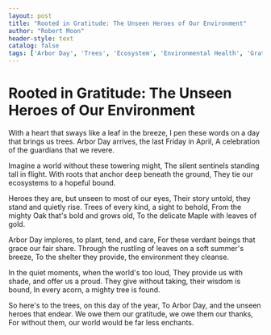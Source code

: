 ```yaml
---
layout: post
title: "Rooted in Gratitude: The Unseen Heroes of Our Environment"
author: "Robert Moon"
header-style: text
catalog: false
tags: ['Arbor Day', 'Trees', 'Ecosystem', 'Environmental Health', 'Gratitude', 'Nature']
---
```


# Rooted in Gratitude: The Unseen Heroes of Our Environment

With a heart that sways like a leaf in the breeze, 
I pen these words on a day that brings us trees.
 Arbor Day arrives, the last Friday in April, 
 A celebration of the guardians that we revere.

Imagine a world without these towering might, 
The silent sentinels standing tall in flight.
 With roots that anchor deep beneath the ground, 
 They tie our ecosystems to a hopeful bound.

Heroes they are, but unseen to most of our eyes, 
 Their story untold, they stand and quietly rise.
 Trees of every kind, a sight to behold, 
 From the mighty Oak that's bold and grows old,
 To the delicate Maple with leaves of gold.

Arbor Day implores, to plant, tend, and care, 
 For these verdant beings that grace our fair share.
 Through the rustling of leaves on a soft summer's breeze, 
 To the shelter they provide, the environment they cleanse.

In the quiet moments, when the world's too loud, 
 They provide us with shade, and offer us a proud.
 They give without taking, their wisdom is bound, 
 In every acorn, a mighty tree is found.

So here's to the trees, on this day of the year, 
 To Arbor Day, and the unseen heroes that endear.
 We owe them our gratitude, we owe them our thanks, 
 For without them, our world would be far less enchants.